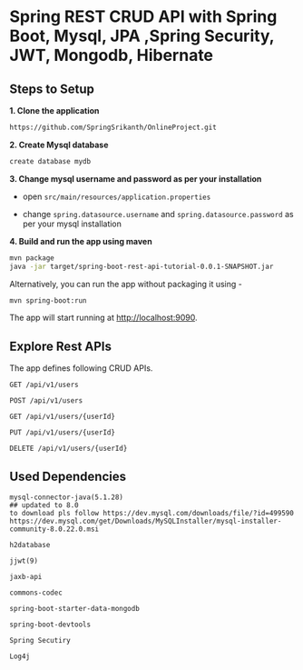 # Spring REST CRUD API with Spring Boot, Mysql, JPA ,Spring Security, JWT, Mongodb, Hibernate 

## Steps to Setup

**1. Clone the application**

```bash
https://github.com/SpringSrikanth/OnlineProject.git
```

**2. Create Mysql database**
```bash
create database mydb
```

**3. Change mysql username and password as per your installation**

+ open `src/main/resources/application.properties`

+ change `spring.datasource.username` and `spring.datasource.password` as per your mysql installation

**4. Build and run the app using maven**

```bash
mvn package
java -jar target/spring-boot-rest-api-tutorial-0.0.1-SNAPSHOT.jar

```

Alternatively, you can run the app without packaging it using -

```bash
mvn spring-boot:run
```

The app will start running at <http://localhost:9090>.

## Explore Rest APIs

The app defines following CRUD APIs.

    GET /api/v1/users
    
    POST /api/v1/users
    
    GET /api/v1/users/{userId}
    
    PUT /api/v1/users/{userId}
    
    DELETE /api/v1/users/{userId}


## Used Dependencies

    mysql-connector-java(5.1.28)
    ## updated to 8.0
    to download pls follow https://dev.mysql.com/downloads/file/?id=499590
    https://dev.mysql.com/get/Downloads/MySQLInstaller/mysql-installer-community-8.0.22.0.msi
    
    h2database
    
    jjwt(9)
    
    jaxb-api
    
    commons-codec
    
    spring-boot-starter-data-mongodb
    
    spring-boot-devtools
    
    Spring Secutiry
    
    Log4j
